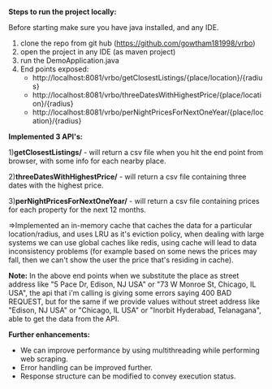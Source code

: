 **Steps to run the project locally:**

Before starting make sure you have java installed, and any IDE.

1) clone the repo from git hub (https://github.com/gowtham181998/vrbo)
2) open the project in any IDE (as maven project)
3) run the DemoApplication.java
4) End points exposed:
   * http://localhost:8081/vrbo/getClosestListings/{place/location}/{radius}
   * http://localhost:8081/vrbo/threeDatesWithHighestPrice/{place/location}/{radius}
   * http://localhost:8081/vrbo/perNightPricesForNextOneYear/{place/location}/{radius}

**Implemented 3 API's:**

1)**getClosestListings/** - will return a csv file when you hit the end point from browser, with some info for each
nearby place.

2)**threeDatesWithHighestPrice/** - will return a csv file containing three dates with the highest price.

3)**perNightPricesForNextOneYear/** - will return a csv file containing prices for each property for the next 12 months.

=>Implemented an in-memory cache that caches the data for a particular location/radius, and uses LRU as it's eviction
policy, when dealing with large systems we can use global caches like redis, using cache will lead to data inconsistency
problems (for example based on some news the prices may fall, then we can't show the user the price that's residing in
cache).

**Note:**
In the above end points when we substitute the place as street address like "5 Pace Dr, Edison, NJ USA" or "73 W Monroe
St, Chicago, IL USA", the api that i'm calling is giving some errors saying 400 BAD REQUEST, but for the same if we
provide values without street address like "Edison, NJ USA" or "Chicago, IL USA" or "Inorbit Hyderabad, Telanagana",
able to get the data from the API.

**Further enhancements:**

* We can improve performance by using multithreading while performing web scraping.
* Error handling can be improved further.
* Response structure can be modified to convey execution status.